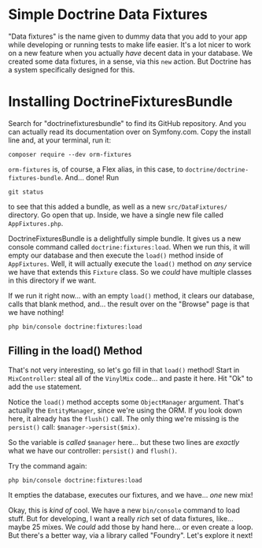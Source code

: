 # Simple Doctrine Data Fixtures

"Data fixtures" is the name given to dummy data that you add to your app while
developing or running tests to make life easier. It's a lot nicer to work on a new
feature when you actually *have* decent data in your database. We created some
data fixtures, in a sense, via this `new` action. But Doctrine has a system
specifically designed for this.

# Installing DoctrineFixturesBundle

Search for "doctrinefixturesbundle" to find its GitHub repository. And you can
actually read its documentation over on Symfony.com. Copy the install line and,
at your terminal, run it:

```terminal
composer require --dev orm-fixtures
```

`orm-fixtures` is, of course, a Flex alias, in this case, to
`doctrine/doctrine-fixtures-bundle`. And... done! Run

```terminal
git status
```

to see that this added a bundle, as well as a new `src/DataFixtures/` directory.
Go open that up. Inside, we have a single new file called `AppFixtures.php`.

DoctrineFixturesBundle is a delightfully simple bundle. It gives us a new console
command called `doctrine:fixtures:load`. When we run this, it will empty our database
and then execute the `load()` method inside of `AppFixtures`. Well, it will actually
execute the `load()` method on *any* service we have that extends this `Fixture`
class. So we *could* have multiple classes in this directory if we want.

If we run it right now... with an empty `load()` method, it clears
our database, calls that blank method, and... the result over on the "Browse" page
is that we have nothing!

```terminal-silent
php bin/console doctrine:fixtures:load
```

## Filling in the load() Method

That's not very interesting, so let's go fill in that `load()` method! Start in
`MixController`: steal all of the `VinylMix` code... and paste it here. Hit "Ok"
to add the `use` statement.

Notice the `load()` method accepts some `ObjectManager` argument. That's actually
the `EntityManager`, since we're using the ORM. If you look down here, it already
has the `flush()` call. The only thing we're missing is the `persist()` call:
`$manager->persist($mix)`.

So the variable is *called* `$manager` here... but these two lines are *exactly*
what we have our controller: `persist()` and `flush()`.

Try the command again:

```terminal
php bin/console doctrine:fixtures:load
```

It empties the database, executes our fixtures, and we have... *one* new mix!

Okay, this is *kind of* cool. We have a new `bin/console` command to load stuff.
But for developing, I want a really *rich* set of data fixtures, like... maybe 25
mixes. We *could* add those by hand here... or even create a loop. But there's a
better way, via a library called "Foundry". Let's explore it next!
